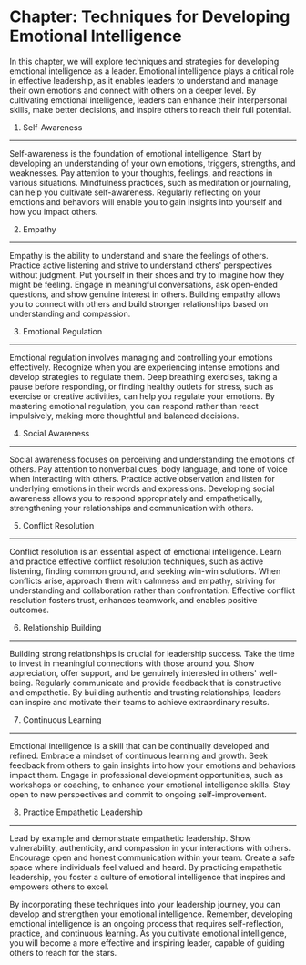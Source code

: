 Chapter: Techniques for Developing Emotional Intelligence
=========================================================

In this chapter, we will explore techniques and strategies for developing emotional intelligence as a leader. Emotional intelligence plays a critical role in effective leadership, as it enables leaders to understand and manage their own emotions and connect with others on a deeper level. By cultivating emotional intelligence, leaders can enhance their interpersonal skills, make better decisions, and inspire others to reach their full potential.

1. Self-Awareness
-----------------

Self-awareness is the foundation of emotional intelligence. Start by developing an understanding of your own emotions, triggers, strengths, and weaknesses. Pay attention to your thoughts, feelings, and reactions in various situations. Mindfulness practices, such as meditation or journaling, can help you cultivate self-awareness. Regularly reflecting on your emotions and behaviors will enable you to gain insights into yourself and how you impact others.

2. Empathy
----------

Empathy is the ability to understand and share the feelings of others. Practice active listening and strive to understand others' perspectives without judgment. Put yourself in their shoes and try to imagine how they might be feeling. Engage in meaningful conversations, ask open-ended questions, and show genuine interest in others. Building empathy allows you to connect with others and build stronger relationships based on understanding and compassion.

3. Emotional Regulation
-----------------------

Emotional regulation involves managing and controlling your emotions effectively. Recognize when you are experiencing intense emotions and develop strategies to regulate them. Deep breathing exercises, taking a pause before responding, or finding healthy outlets for stress, such as exercise or creative activities, can help you regulate your emotions. By mastering emotional regulation, you can respond rather than react impulsively, making more thoughtful and balanced decisions.

4. Social Awareness
-------------------

Social awareness focuses on perceiving and understanding the emotions of others. Pay attention to nonverbal cues, body language, and tone of voice when interacting with others. Practice active observation and listen for underlying emotions in their words and expressions. Developing social awareness allows you to respond appropriately and empathetically, strengthening your relationships and communication with others.

5. Conflict Resolution
----------------------

Conflict resolution is an essential aspect of emotional intelligence. Learn and practice effective conflict resolution techniques, such as active listening, finding common ground, and seeking win-win solutions. When conflicts arise, approach them with calmness and empathy, striving for understanding and collaboration rather than confrontation. Effective conflict resolution fosters trust, enhances teamwork, and enables positive outcomes.

6. Relationship Building
------------------------

Building strong relationships is crucial for leadership success. Take the time to invest in meaningful connections with those around you. Show appreciation, offer support, and be genuinely interested in others' well-being. Regularly communicate and provide feedback that is constructive and empathetic. By building authentic and trusting relationships, leaders can inspire and motivate their teams to achieve extraordinary results.

7. Continuous Learning
----------------------

Emotional intelligence is a skill that can be continually developed and refined. Embrace a mindset of continuous learning and growth. Seek feedback from others to gain insights into how your emotions and behaviors impact them. Engage in professional development opportunities, such as workshops or coaching, to enhance your emotional intelligence skills. Stay open to new perspectives and commit to ongoing self-improvement.

8. Practice Empathetic Leadership
---------------------------------

Lead by example and demonstrate empathetic leadership. Show vulnerability, authenticity, and compassion in your interactions with others. Encourage open and honest communication within your team. Create a safe space where individuals feel valued and heard. By practicing empathetic leadership, you foster a culture of emotional intelligence that inspires and empowers others to excel.

By incorporating these techniques into your leadership journey, you can develop and strengthen your emotional intelligence. Remember, developing emotional intelligence is an ongoing process that requires self-reflection, practice, and continuous learning. As you cultivate emotional intelligence, you will become a more effective and inspiring leader, capable of guiding others to reach for the stars.
